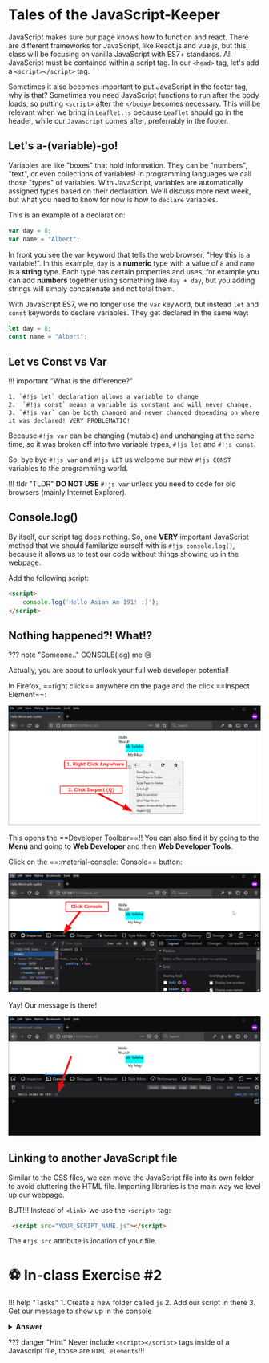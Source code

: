 
# Tales of the JavaScript-Keeper

JavaScript makes sure our page knows how to function and react. There are different frameworks for JavaScript, like React.js and vue.js, but this class will be focusing on vanilla JavaScript with ES7+ standards. All JavaScript must be contained within a script tag. In our `<head>` tag, let's add a `<script></script>` tag.

Sometimes it also becomes important to put JavaScript in the footer tag, why is that? Sometimes you need JavaScript functions to run after the body loads, so putting `<script>` after the `</body>` becomes necessary. This will be relevant when we bring in `Leaflet.js` because `Leaflet` should go in the header, while our `Javascript` comes after, preferrably in the footer.

## Let's a-(variable)-go!
Variables are like "boxes" that hold information. They can be "numbers", "text", or even collections of variables! In programming languages we call those "types" of variables. With JavaScript, variables are automatically assigned types based on their declaration. We'll discuss more next week, but what you need to know for now is how to `declare` variables.

This is an example of a declaration:
``` js
var day = 8;
var name = "Albert";
```
In front you see the `var` keyword that tells the web browser, "Hey this is a variable!". In this example, `day` is a **numeric** type with a value of `8` and `name` is a **string** type. Each type has certain properties and uses, for example you can add **numbers** together using something like `day + day`, but you adding strings will simply concatenate and not total them.

With JavaScript ES7, we no longer use the `var` keyword, but instead `let` and `const` keywords to declare variables. They get declared in the same way:

```js
let day = 8;
const name = "Albert";
```

## Let vs Const vs Var

!!! important "What is the difference?"

    1. `#!js let` declaration allows a variable to change
    2.  `#!js const` means a variable is constant and will never change.
    3. `#!js var` can be both changed and never changed depending on where it was declared! VERY PROBLEMATIC!

Because `#!js var` can be changing (mutable) and unchanging at the same time, so it was broken off into two variable types, `#!js let` and `#!js const`. 

So, bye bye `#!js var` and `#!js LET` us welcome our new `#!js CONST` variables to the programming world.

!!! tldr "TLDR"
    **DO NOT USE** `#!js var` unless you need to code for old browsers (mainly Internet Explorer).

## Console.log()
By itself, our script tag does nothing. So, one **VERY** important JavaScript method that we should familarize ourself with is `#!js console.log()`, because it allows us to test our code without things showing up in the webpage.

Add the following script:
```html
<script>
    console.log('Hello Asian Am 191! :)');
</script>
```

## Nothing happened?! What!?

??? note "Someone.."
    CONSOLE(log) me :cry:

Actually, you are about to unlock your full web developer potential!

In Firefox, ==right click== anywhere on the page and the click ==Inspect Element==:

![](./media/click_anywhere.png)

This opens the ==Developer Toolbar==!! You can also find it by going to the **Menu** and going to **Web Developer** and then **Web Developer Tools**.

Click on the ==:material-console: Console== button:

![](./media/console.png)

Yay! Our message is there!

![](./media/console_log_worked.png)

## Linking to another JavaScript file

Similar to the CSS files, we can move the JavaScript file into its own folder to avoid cluttering the HTML file. Importing libraries is the main way we level up our webpage.

BUT!!! Instead of `<link>` we use the `<script>` tag:

```html
 <script src="YOUR_SCRIPT_NAME.js"></script> 
```

The `#!js src` attribute is location of your file.

# ⚽ In-class Exercise #2

!!! help "Tasks"
    1. Create a new folder called `js`
    2. Add our script in there
    3. Get our message to show up in the console

<details>
<summary><b>Answer</b></summary>

1. Click on the ==`New Folder` :material-folder-plus:== button:

![](./media/answerJS.png)

2. Type in `js`:

![](./media/answerJS2.png)

3. Click on the ==New File :material-file-plus:== button:

![](./media/answerJS3.png)

4. Give it a name, like `init.js`

![](./media/answerJS4.png)

5. Within `index.html` before the end of the `<body>` element include the following:

```js hl_lines="4" title="index.html"
        //
        // ... HTML Truncated for brevity ...
        // 
        <script src="./js/init.js"></script>
    </body>
<html>
```

</details>

??? danger "Hint"
    Never include `<script></script>` tags inside of a Javascript file, those are `HTML elements`!!!
